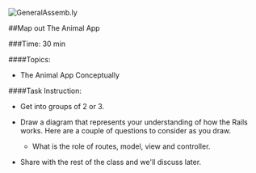 ![GeneralAssemb.ly](http://studio.generalassemb.ly/GA_Slide_Assets/Exercise_icon_md.png)

##Map out The Animal App

###Time: 30 min

####Topics:

*	The Animal App Conceptually

####Task Instruction: 

*	Get into groups of 2 or 3.
*	Draw a diagram that represents your understanding of how the Rails works. Here are a couple of questions to consider as you draw.
	*	What is the role of routes, model, view and controller. 
	
*	Share with the rest of the class and we'll discuss later.